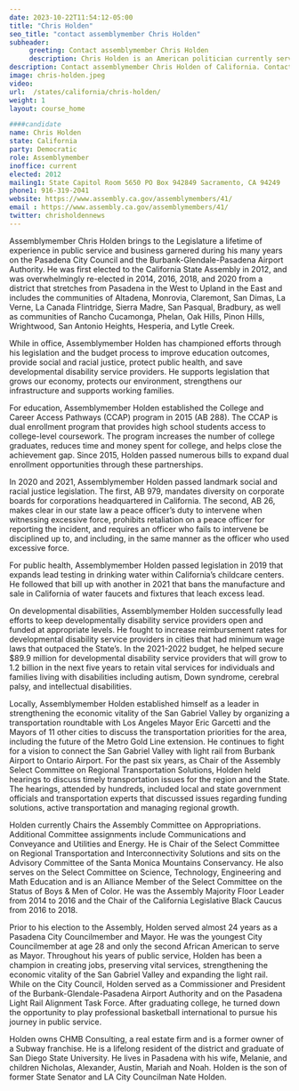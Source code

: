 ```yaml
---
date: 2023-10-22T11:54:12-05:00
title: "Chris Holden"
seo_title: "contact assemblymember Chris Holden"
subheader:
     greeting: Contact assemblymember Chris Holden
     description: Chris Holden is an American politician currently serving in the California State Assembly. A member of the Democratic Party, he represents the 41st Assembly District, which includes the northern San Gabriel Valley and is centered in Pasadena.
description: Contact assemblymember Chris Holden of California. Contact information for Chris Holden includes email address, phone number, and mailing address.
image: chris-holden.jpeg
video:
url:  /states/california/chris-holden/
weight: 1
layout: course_home

####candidate
name: Chris Holden
state: California
party: Democratic
role: Assemblymember
inoffice: current
elected: 2012
mailing1: State Capitol Room 5650 PO Box 942849 Sacramento, CA 94249
phone1: 916-319-2041
website: https://www.assembly.ca.gov/assemblymembers/41/
email : https://www.assembly.ca.gov/assemblymembers/41/
twitter: chrisholdennews
---
```


Assemblymember Chris Holden brings to the Legislature a lifetime of experience in public service and business garnered during his many years on the Pasadena City Council and the Burbank-Glendale-Pasadena Airport Authority. He was first elected to the California State Assembly in 2012, and was overwhelmingly re-elected in 2014, 2016, 2018, and 2020 from a district that stretches from Pasadena in the West to Upland in the East and includes the communities of Altadena, Monrovia, Claremont, San Dimas, La Verne, La Canada Flintridge, Sierra Madre, San Pasqual, Bradbury, as well as communities of Rancho Cucamonga, Phelan, Oak Hills, Pinon Hills, Wrightwood, San Antonio Heights, Hesperia, and Lytle Creek.

While in office, Assemblymember Holden has championed efforts through his legislation and the budget process to improve education outcomes, provide social and racial justice, protect public health, and save developmental disability service providers. He supports legislation that grows our economy, protects our environment, strengthens our infrastructure and supports working families.

For education, Assemblymember Holden established the College and Career Access Pathways (CCAP) program in 2015 (AB 288). The CCAP is dual enrollment program that provides high school students access to college-level coursework. The program increases the number of college graduates, reduces time and money spent for college, and helps close the achievement gap. Since 2015, Holden passed numerous bills to expand dual enrollment opportunities through these partnerships.

In 2020 and 2021, Assemblymember Holden passed landmark social and racial justice legislation. The first, AB 979, mandates diversity on corporate boards for corporations headquartered in California. The second, AB 26, makes clear in our state law a peace officer’s duty to intervene when witnessing excessive force, prohibits retaliation on a peace officer for reporting the incident, and requires an officer who fails to intervene be disciplined up to, and including, in the same manner as the officer who used excessive force.

For public health, Assemblymember Holden passed legislation in 2019 that expands lead testing in drinking water within California’s childcare centers. He followed that bill up with another in 2021 that bans the manufacture and sale in California of water faucets and fixtures that leach excess lead.

On developmental disabilities, Assemblymember Holden successfully lead efforts to keep developmentally disability service providers open and funded at appropriate levels. He fought to increase reimbursement rates for developmental disability service providers in cities that had minimum wage laws that outpaced the State’s. In the 2021-2022 budget, he helped secure $89.9 million for developmental disability service providers that will grow to 1.2 billion in the next five years to retain vital services for individuals and families living with disabilities including autism, Down syndrome, cerebral palsy, and intellectual disabilities.

Locally, Assemblymember Holden established himself as a leader in strengthening the economic vitality of the San Gabriel Valley by organizing a transportation roundtable with Los Angeles Mayor Eric Garcetti and the Mayors of 11 other cities to discuss the transportation priorities for the area, including the future of the Metro Gold Line extension. He continues to fight for a vision to connect the San Gabriel Valley with light rail from Burbank Airport to Ontario Airport. For the past six years, as Chair of the Assembly Select Committee on Regional Transportation Solutions, Holden held hearings to discuss timely transportation issues for the region and the State. The hearings, attended by hundreds, included local and state government officials and transportation experts that discussed issues regarding funding solutions, active transportation and managing regional growth.

Holden currently Chairs the Assembly Committee on Appropriations. Additional Committee assignments include Communications and Conveyance and Utilities and Energy. He is Chair of the Select Committee on Regional Transportation and Interconnectivity Solutions and sits on the Advisory Committee of the Santa Monica Mountains Conservancy. He also serves on the Select Committee on Science, Technology, Engineering and Math Education and is an Alliance Member of the Select Committee on the Status of Boys & Men of Color. He was the Assembly Majority Floor Leader from 2014 to 2016 and the Chair of the California Legislative Black Caucus from 2016 to 2018.

Prior to his election to the Assembly, Holden served almost 24 years as a Pasadena City Councilmember and Mayor. He was the youngest City Councilmember at age 28 and only the second African American to serve as Mayor. Throughout his years of public service, Holden has been a champion in creating jobs, preserving vital services, strengthening the economic vitality of the San Gabriel Valley and expanding the light rail. While on the City Council, Holden served as a Commissioner and President of the Burbank-Glendale-Pasadena Airport Authority and on the Pasadena Light Rail Alignment Task Force. After graduating college, he turned down the opportunity to play professional basketball international to pursue his journey in public service.

Holden owns CHMB Consulting, a real estate firm and is a former owner of a Subway franchise. He is a lifelong resident of the district and graduate of San Diego State University. He lives in Pasadena with his wife, Melanie, and children Nicholas, Alexander, Austin, Mariah and Noah. Holden is the son of former State Senator and LA City Councilman Nate Holden.
